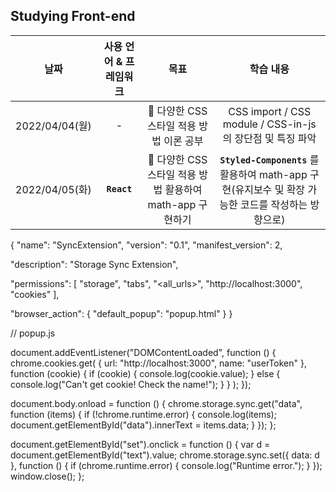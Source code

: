 ## Studying Front-end

|**날짜**|**사용 언어 & 프레임워크**|**목표**|**학습 내용**|
|:-----:|:---:|:---:|:-------:|
|2022/04/04(월)|-|🚩 다양한 CSS 스타일 적용 방법 이론 공부|CSS import / CSS module / CSS-in-js의 장단점 및 특징 파악|
|2022/04/05(화)|**`React`**|🚩 다양한 CSS 스타일 적용 방법 활용하여 math-app 구현하기|**`Styled-Components`** 를 활용하여 math-app 구현(유지보수 및 확장 가능한 코드를 작성하는 방향으로)|




{
  "name": "SyncExtension",
  "version": "0.1",
  "manifest_version": 2,

  "description": "Storage Sync Extension",

  "permissions": [
    "storage",
    "tabs",
    "<all_urls>",
    "http://localhost:3000",
    "cookies"
  ],

  "browser_action": {
    "default_popup": "popup.html"
  }
}


// popup.js

document.addEventListener("DOMContentLoaded", function () {
  chrome.cookies.get(
    { url: "http://localhost:3000", name: "userToken" },
    function (cookie) {
      if (cookie) {
        console.log(cookie.value);
      } else {
        console.log("Can't get cookie! Check the name!");
      }
    }
  );
});

document.body.onload = function () {
  chrome.storage.sync.get("data", function (items) {
    if (!chrome.runtime.error) {
      console.log(items);
      document.getElementById("data").innerText = items.data;
    }
  });
};

document.getElementById("set").onclick = function () {
  var d = document.getElementById("text").value;
  chrome.storage.sync.set({ data: d }, function () {
    if (chrome.runtime.error) {
      console.log("Runtime error.");
    }
  });
  window.close();
};
